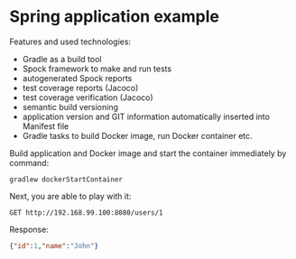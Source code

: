 # Spring application example

Features and used technologies:
- Gradle as a build tool
- Spock framework to make and run tests
- autogenerated Spock reports
- test coverage reports (Jacoco)
- test coverage verification (Jacoco)
- semantic build versioning
- application version and GIT information automatically inserted into Manifest file
- Gradle tasks to build Docker image, run Docker container etc.
  
Build application and Docker image and start the container immediately by command:
```batch
gradlew dockerStartContainer
```
Next, you are able to play with it:
```http request
GET http://192.168.99.100:8080/users/1
```
Response:
```json
{"id":1,"name":"John"}
```
